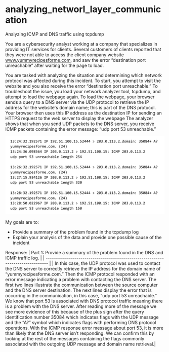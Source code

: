 # analyzing_networl_layer_communication
Analyzing ICMP and DNS traffic using tcpdump

You are a cybersecurity analyst working at a company that specializes in providing IT services for clients. Several customers of clients reported that they were not able to access the client company website www.yummyrecipesforme.com, and saw the error “destination port unreachable” after waiting for the page to load. 

You are tasked with analyzing the situation and determining which network protocol was affected during this incident. To start, you attempt to visit the website and you also receive the error “destination port unreachable.” To troubleshoot the issue, you load your network analyzer tool, tcpdump, and attempt to load the webpage again. To load the webpage, your browser sends a query to a DNS server via the UDP protocol to retrieve the IP address for the website's domain name; this is part of the DNS protocol. Your browser then uses this IP address as the destination IP for sending an HTTPS request to the web server to display the webpage  The analyzer shows that when you send UDP packets to the DNS server, you receive ICMP packets containing the error message: “udp port 53 unreachable.” 

![Image](https://github.com/AxelVx1/analyzing_network_layer_communication/blob/main/Screenshot%202024-06-11%20at%202.03.39%20PM.png?raw=true)

My goals are to:
- Provide a summary of the problem found in the tcpdump log
- Explain your analysis of the data and provide one possible cause of the incident

Response:
| Part 1: Provide a summary of the problem found in the DNS and ICMP traffic log. |
| ------------------------------------------------------------------------------- |
| In this case, the UDP protocol was used to contact the DNS server to correctly retrieve the IP address for the domain name of “yummyrecipesforme.com.” Then the ICMP protocol responded with an error message indicating a problem with contacting the DNS server. The first two lines illustrate the communication between the source computer and the DNS server destination. The next lines display the error that is occurring in the communication, in this case, “udp port 53 unreachable.” We know that port 53 is associated with DNS protocol traffic meaning there is a problem with the DNS server. After reading more of the message we see more evidence of this because of the plus sign after the query identification number 35084 which indicates flags with the UDP message and the “A?” symbol which indicates flags with performing DNS protocol operations. With the ICMP response error message about port 53, it is more than likely that the DNS server isn’t responding. We can confirm this by looking at the rest of the messages containing the flags commonly associated with the outgoing UDP message and domain name retrieval.|
